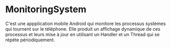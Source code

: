 # MonitoringSystem

C'est une appplication mobile Android qui monitore les processus systèmes qui tournent sur le téléphone. Elle produit un affichage dynamique de ces processus et leurs mise à jour en utilisant un Handler et un Thread qui se répéte périodiquement.
